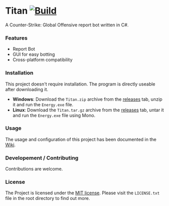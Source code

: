 # Titan [![Build](https://ci.appveyor.com/api/projects/status/v3qp89u5b0r3oa90?svg=true)](https://ci.appveyor.com/project/Marc3842h/titan-kr2ki)

A Counter-Strike: Global Offensive report bot written in C#.

### Features

* Report Bot
* GUI for easy botting
* Cross-platform compatibility

### Installation
This project doesn't require installation. The program is directly useable after downloading it.

* **Windows**: Download the `Titan.zip` archive from the [releases](https://github.com/Marc3842h/Energy/releases) tab, unzip it and run the `Energy.exe` file.
* **Linux**: Download the `Titan.tar.gz` archive from the [releases](https://github.com/Marc3842h/Energy/releases) tab, untar it and run the `Energy.exe` file using Mono.

### Usage

The usage and configuration of this project has been documented in the [Wiki](https://github.com/Marc3842h/Energy/wiki).

### Developement / Contributing

Contributions are welcome.

### License

The Project is licensed under the [MIT license](https://opensource.org/licenses/MIT). Please visit the `LICENSE.txt` file in the root directory to find out more.
